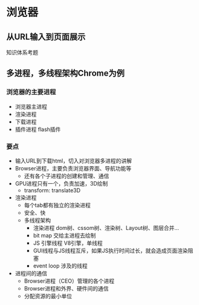 # 浏览器
## 从URL输入到页面展示
知识体系考题

## 多进程，多线程架构Chrome为例
### 浏览器的主要进程
- 浏览器主进程
- 渲染进程
- 下载进程
- 插件进程 flash插件

### 要点
- 输入URL到下载html，切入对浏览器多进程的讲解
- Browser进程，主要负责浏览器界面、导航功能等
  - 还有各个子进程的创建和管理、通信
- GPU进程只有一个，负责加速，3D绘制
  - transform: translate3D
- 渲染进程
  - 每个tab都有独立的渲染进程
  - 安全、快
  - 多线程架构
    - 渲染进程 dom树、cssom树、渲染树、Layout树、图层合并...
    - bit map 交给主进程去绘制
    - JS 引擎线程 V8引擎，单线程
    - GUI线程与JS线程互斥，如果JS执行时间过长，就会造成页面渲染阻塞
    - event loop 涉及的线程
- 进程间的通信
  - Browser进程（CEO）管理的各个进程
  - Browser进程和外界、硬件间的通信
  - 分配资源的最小单位